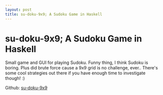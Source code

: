 ```yaml
---
layout: post
title: su-doku-9x9; A Sudoku Game in Haskell
---
```


# su-doku-9x9; A Sudoku Game in Haskell

Small game and GUI for playing Sudoku. Funny thing, I think Sudoku is boring. Plus did brute force cause a 9x9 grid is no challenge, ever.. There's some cool strategies out there if you have enough time to investigate though! :)

Github: [su-doku-9x9](https://github.com/dscape/su-doku-9x9)